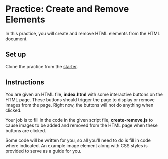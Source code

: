 # Practice: Create and Remove Elements

In this practice, you will create and remove HTML elements from the HTML
document.

## Set up

Clone the practice from the [starter].

## Instructions

You are given an HTML file, __index.html__ with some interactive buttons
on the HTML page. These buttons should trigger the page to display or remove
images from the page. Right now, the buttons will not do anything when
clicked.

Your job is to fill in the code in the given script file, __create-remove.js__
to cause images to be added and removed from the HTML page when these buttons
are clicked.

Some code will be written for you, so all you'll need to do is fill in code
where indicated. An example image element along with CSS styles is provided to
serve as a guide for you.

[starter]: https://github.com/appacademy/practice-for-week-09-create-remove-elements